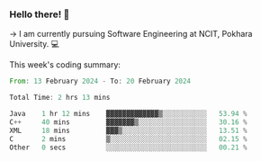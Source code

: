 ### Hello there! 👋

-> I am currently pursuing Software Engineering at NCIT, Pokhara University. 💻


This week's coding summary:
<!--START_SECTION:waka-->

```rust
From: 13 February 2024 - To: 20 February 2024

Total Time: 2 hrs 13 mins

Java    1 hr 12 mins    ▓▓▓▓▓▓▓▓▓▓▓▓▓▒░░░░░░░░░░░   53.94 %
C++     40 mins         ▓▓▓▓▓▓▓▒░░░░░░░░░░░░░░░░░   30.16 %
XML     18 mins         ▓▓▓▒░░░░░░░░░░░░░░░░░░░░░   13.51 %
C       2 mins          ▒░░░░░░░░░░░░░░░░░░░░░░░░   02.15 %
Other   0 secs          ░░░░░░░░░░░░░░░░░░░░░░░░░   00.21 %
```

<!--END_SECTION:waka-->
